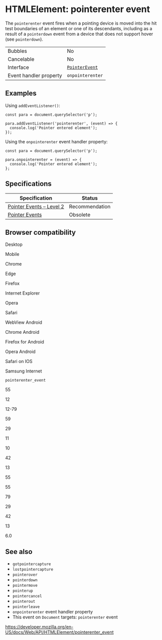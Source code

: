 HTMLElement: pointerenter event
===============================

The `pointerenter` event fires when a pointing device is moved into the hit test boundaries of an element or one of its descendants, including as a result of a `pointerdown` event from a device that does not support hover (see `pointerdown`).

<table><tbody><tr class="odd"><td>Bubbles</td><td>No</td></tr><tr class="even"><td>Cancelable</td><td>No</td></tr><tr class="odd"><td>Interface</td><td><a href="../pointerevent"><code>PointerEvent</code></a></td></tr><tr class="even"><td>Event handler property</td><td><code>onpointerenter</code></td></tr></tbody></table>

Examples
--------

Using `addEventListener()`:

    const para = document.querySelector('p');

    para.addEventListener('pointerenter', (event) => {
      console.log('Pointer entered element');
    });

Using the `onpointerenter` event handler property:

    const para = document.querySelector('p');

    para.onpointerenter = (event) => {
      console.log('Pointer entered element');
    };

Specifications
--------------

<table><thead><tr class="header"><th>Specification</th><th>Status</th></tr></thead><tbody><tr class="odd"><td><a href="https://www.w3.org/TR/pointerevents2/#the-pointerenter-event">Pointer Events – Level 2</a></td><td><span class="spec-rec">Recommendation</span></td></tr><tr class="even"><td><a href="https://www.w3.org/TR/pointerevents1/#the-pointerenter-event">Pointer Events</a></td><td><span class="spec-obsolete">Obsolete</span></td></tr></tbody></table>

Browser compatibility
---------------------

Desktop

Mobile

Chrome

Edge

Firefox

Internet Explorer

Opera

Safari

WebView Android

Chrome Android

Firefox for Android

Opera Android

Safari on IOS

Samsung Internet

`pointerenter_event`

55

12

12-79

59

29

11

10

42

13

55

55

79

29

42

13

6.0

See also
--------

-   `gotpointercapture`
-   `lostpointercapture`
-   `pointerover`
-   `pointerdown`
-   `pointermove`
-   `pointerup`
-   `pointercancel`
-   `pointerout`
-   `pointerleave`
-   `onpointerenter` event handler property
-   This event on `Document` targets: `pointerenter` event

<a href="https://developer.mozilla.org/en-US/docs/Web/API/HTMLElement/pointerenter_event" class="_attribution-link">https://developer.mozilla.org/en-US/docs/Web/API/HTMLElement/pointerenter_event</a>

